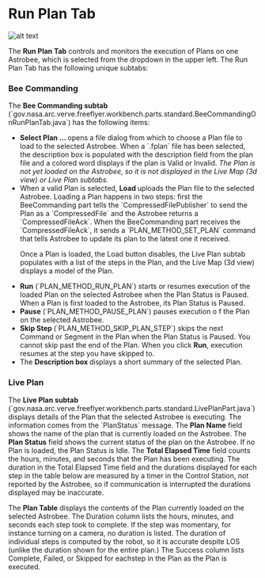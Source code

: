 # Run Plan Tab #

![alt text](https://github.com/nasa/astrobee_gds/gov.nasa.arc.ff.ocu/helpfiles/Figure10.png 
"Run Plan Tab")

<p>
The <b>Run Plan Tab</b> controls and monitors the execution of Plans on one Astrobee, which is selected from the 
dropdown in the upper left. The Run Plan Tab has the following unique subtabs:
</p>

<h3 id="RunRobotCommanding"> Bee Commanding </h3>
<p>
The <b>Bee Commanding subtab</b> (`gov.nasa.arc.verve.freeflyer.workbench.parts.standard.BeeCommandingOnRunPlanTab.java`)
 has the following items:
</p>

<ul>
<li>  <b> Select Plan ...  </b> opens a file dialog from which to choose a 
 Plan file to load to the selected Astrobee. When a `.fplan` file has been selected, the description box
  is populated
  with the description field from the plan file and a colored word displays if the plan is Valid or Invalid.
   <i>The
  Plan is not yet loaded on the Astrobee, so it is not displayed in the Live Map (3d view) or 
  Live Plan subtabs.</i> </li> 
<li> When a valid Plan is selected,  <b>Load  </b> uploads the Plan file to the selected
Astrobee. Loading a Plan happens in two steps: first the BeeCommanding part tells the
 `CompressedFilePublisher` to send the Plan as a `CompressedFile` and the Astrobee returns a 
 `CompressedFileAck`. When the BeeCommanding part receives the  `CompressedFileAck`, it sends 
 a `PLAN_METHOD_SET_PLAN` command that tells Astrobee to update its plan to the latest one it received.

Once a Plan is loaded, the Load button disables, the Live Plan subtab populates with 
a list of the steps in the Plan, and the Live Map (3d view) displays a model of the Plan. </li> 
<li> <b> Run</b> (`PLAN_METHOD_RUN_PLAN`) starts or resumes execution of the loaded Plan on the selected Astrobee when the
 Plan Status is Paused. When a Plan is first loaded to the Astrobee, its Plan Status is Paused.</li>
<li> <b> Pause</b> (`PLAN_METHOD_PAUSE_PLAN`) pauses execution o f the Plan on the selected Astrobee.</li>
<li>  <b> Skip Step  </b> (`PLAN_METHOD_SKIP_PLAN_STEP`) skips the next Command or Segment in the Plan when the 
Plan Status is Paused. You cannot skip
past the end of the Plan. When you click <b>Run</b>, execution resumes at the step you have skipped to. </li>
<li> The <b> Description box </b> displays a short summary of the selected Plan. </li>

</ul>


<h3 id="LivePlan"> Live Plan </h3>
<p>
The <b>Live Plan subtab</b> (`gov.nasa.arc.verve.freeflyer.workbench.parts.standard.LivePlanPart.java`)
 displays details of the Plan that the selected Astrobee is executing. The information comes from the 
 `PlanStatus` message.
The <b>Plan Name</b> field shows the name of the plan that is currently loaded on the Astrobee. 
The <b>Plan Status</b> field shows the current status of the plan on the Astrobee. If no Plan is loaded,
the Plan Status is Idle.
The <b>Total Elapsed Time</b> field counts the hours, minutes, and seconds that the Plan
has been executing. The duration in the Total Elapsed Time field and the durations displayed for
 each step in the table below are measured by a timer in the Control Station, not reported by the
  Astrobee, so if communication is interrupted the durations displayed may be inaccurate.

The <b>Plan Table</b> displays the contents of the Plan currently loaded on the selected Astrobee.
The Duration column lists the hours, minutes, and seconds each step took to complete.  If the 
step was momentary, for instance turning on a camera, no duration is listed. The duration of
 individual steps is computed by the robot, so it is accurate despite LOS (unlike the duration shown for
 the entire plan.) The Success
column lists Complete, Failed, or Skipped for eachstep in the Plan as the Plan is executed.
</p>

